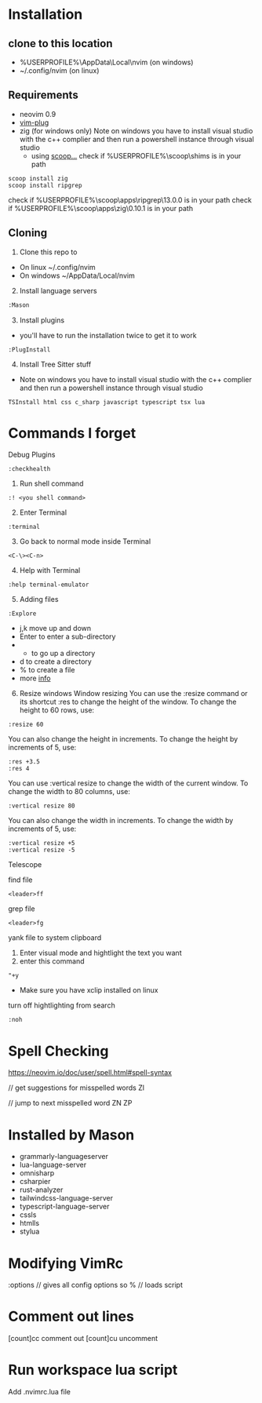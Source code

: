 # Installation
## clone to this location
- %USERPROFILE%\AppData\Local\nvim (on windows)
- ~/.config/nvim (on linux)

## Requirements
- neovim 0.9
- [vim-plug](https://github.com/junegunn/vim-plug)
- zig (for windows only)
Note on windows you have to install visual studio with the c++ complier and then run a powershell instance through visual studio
    - using [scoop...](https://scoop.sh/)
check if %USERPROFILE%\scoop\shims is in your path
```
scoop install zig
scoop install ripgrep
```
check if %USERPROFILE%\scoop\apps\ripgrep\13.0.0 is in your path
check if %USERPROFILE%\scoop\apps\zig\0.10.1 is in your path

## Cloning
1. Clone this repo to
- On linux ~/.config/nvim
- On windows ~/AppData/Local/nvim
2. Install language servers
```sh
:Mason
```
3. Install plugins
- you'll have to run the installation twice to get it to work
```
:PlugInstall
```

4. Install Tree Sitter stuff

- Note on windows you have to install visual studio with the c++ complier and then run a powershell instance through visual studio
```
TSInstall html css c_sharp javascript typescript tsx lua
```


# Commands I forget
Debug Plugins
```
:checkhealth
```
1. Run shell command
```
:! <you shell command>
```
2. Enter Terminal
```
:terminal
```
3. Go back to normal mode inside Terminal
```
<C-\><C-n>
```
4. Help with Terminal
```
:help terminal-emulator
```
5. Adding files
```
:Explore
```
- j,k move up and down
- Enter to enter a sub-directory
- - to go up a directory
- d to create a directory
- % to create a file
- more [info](https://dev.to/asyraf/how-to-make-a-new-file-or-directory-in-vim-553f)
6. Resize windows
Window resizing
You can use the :resize command or its shortcut :res to change the height of the window. To change the height to 60 rows, use:

```
:resize 60
```

You can also change the height in increments. To change the height by increments of 5, use:

```
:res +3.5
:res 4
```

You can use :vertical resize to change the width of the current window. To change the width to 80 columns, use:

```
:vertical resize 80
```

You can also change the width in increments. To change the width by increments of 5, use:

```
:vertical resize +5
:vertical resize -5
```

Telescope

find file
```
<leader>ff
```

grep file
```
<leader>fg
```

yank file to system clipboard
1. Enter visual mode and hightlight the text you want
2. enter this command
```
"+y
```
- Make sure you have xclip installed on linux

turn off hightlighting from search
```
:noh
```


# Spell Checking
https://neovim.io/doc/user/spell.html#spell-syntax

// get suggestions for misspelled words
Zl

// jump to next misspelled word
ZN
ZP

# Installed by Mason
- grammarly-languageserver
- lua-language-server
- omnisharp
- csharpier
- rust-analyzer
- tailwindcss-language-server
- typescript-language-server
- cssls
- htmlls
- stylua


# Modifying VimRc
:options  // gives all config options
so % // loads script

# Comment out lines
[count]<leader>cc comment out
[count]<leader>cu uncomment

# Run workspace lua script
Add .nvimrc.lua file
